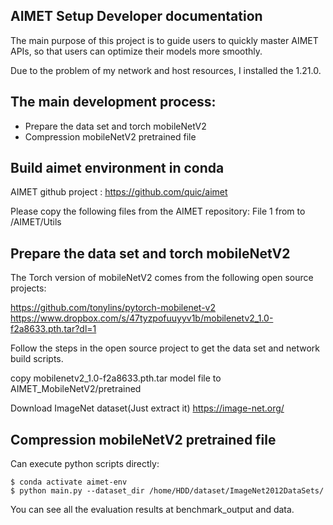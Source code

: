 ## AIMET Setup Developer documentation

The main purpose of this project is to guide users to quickly master AIMET APIs, so that users can optimize their models more smoothly.

Due to the problem of my network and host resources, I installed the 1.21.0.

## The main development process:
* Prepare the data set and torch mobileNetV2
* Compression mobileNetV2  pretrained file

## Build aimet environment in conda
AIMET github project :
https://github.com/quic/aimet

Please copy the following files from the AIMET repository: 
File 1 from <link> to /AIMET/Utils


## Prepare the data set and torch mobileNetV2
The Torch version of  mobileNetV2 comes from the following open source projects:

https://github.com/tonylins/pytorch-mobilenet-v2
https://www.dropbox.com/s/47tyzpofuuyyv1b/mobilenetv2_1.0-f2a8633.pth.tar?dl=1

Follow the steps in the open source project to get the data set and network build scripts.

copy mobilenetv2_1.0-f2a8633.pth.tar model file to AIMET_MobileNetV2/pretrained

Download ImageNet dataset(Just extract it)
https://image-net.org/

## Compression mobileNetV2  pretrained file
Can execute python scripts directly:
```
$ conda activate aimet-env
$ python main.py --dataset_dir /home/HDD/dataset/ImageNet2012DataSets/
````

You can see all the evaluation results at benchmark_output and data.

